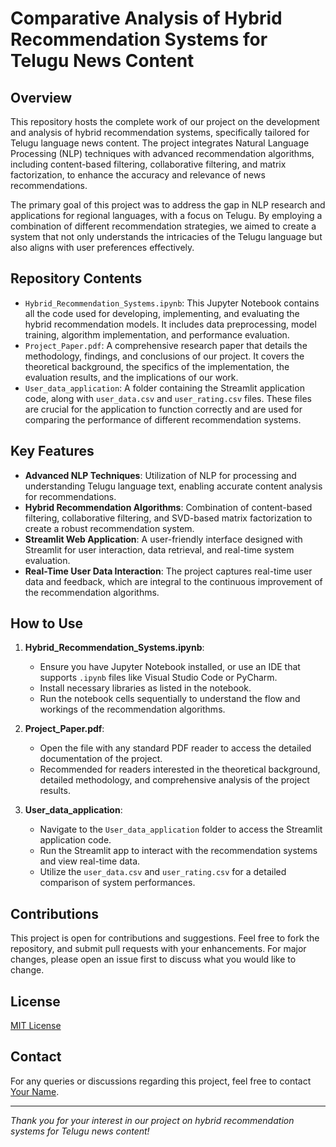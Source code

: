 # Comparative Analysis of Hybrid Recommendation Systems for Telugu News Content

## Overview
This repository hosts the complete work of our project on the development and analysis of hybrid recommendation systems, specifically tailored for Telugu language news content. The project integrates Natural Language Processing (NLP) techniques with advanced recommendation algorithms, including content-based filtering, collaborative filtering, and matrix factorization, to enhance the accuracy and relevance of news recommendations.

The primary goal of this project was to address the gap in NLP research and applications for regional languages, with a focus on Telugu. By employing a combination of different recommendation strategies, we aimed to create a system that not only understands the intricacies of the Telugu language but also aligns with user preferences effectively.

## Repository Contents
- `Hybrid_Recommendation_Systems.ipynb`: This Jupyter Notebook contains all the code used for developing, implementing, and evaluating the hybrid recommendation models. It includes data preprocessing, model training, algorithm implementation, and performance evaluation.
- `Project_Paper.pdf`: A comprehensive research paper that details the methodology, findings, and conclusions of our project. It covers the theoretical background, the specifics of the implementation, the evaluation results, and the implications of our work.
- `User_data_application`: A folder containing the Streamlit application code, along with `user_data.csv` and `user_rating.csv` files. These files are crucial for the application to function correctly and are used for comparing the performance of different recommendation systems.

## Key Features
- **Advanced NLP Techniques**: Utilization of NLP for processing and understanding Telugu language text, enabling accurate content analysis for recommendations.
- **Hybrid Recommendation Algorithms**: Combination of content-based filtering, collaborative filtering, and SVD-based matrix factorization to create a robust recommendation system.
- **Streamlit Web Application**: A user-friendly interface designed with Streamlit for user interaction, data retrieval, and real-time system evaluation.
- **Real-Time User Data Interaction**: The project captures real-time user data and feedback, which are integral to the continuous improvement of the recommendation algorithms.

## How to Use
1. **Hybrid_Recommendation_Systems.ipynb**: 
   - Ensure you have Jupyter Notebook installed, or use an IDE that supports `.ipynb` files like Visual Studio Code or PyCharm.
   - Install necessary libraries as listed in the notebook.
   - Run the notebook cells sequentially to understand the flow and workings of the recommendation algorithms.

2. **Project_Paper.pdf**:
   - Open the file with any standard PDF reader to access the detailed documentation of the project.
   - Recommended for readers interested in the theoretical background, detailed methodology, and comprehensive analysis of the project results.

3. **User_data_application**:
   - Navigate to the `User_data_application` folder to access the Streamlit application code.
   - Run the Streamlit app to interact with the recommendation systems and view real-time data.
   - Utilize the `user_data.csv` and `user_rating.csv` for a detailed comparison of system performances.

## Contributions
This project is open for contributions and suggestions. Feel free to fork the repository, and submit pull requests with your enhancements. For major changes, please open an issue first to discuss what you would like to change.

## License
[MIT License](LICENSE)

## Contact
For any queries or discussions regarding this project, feel free to contact [Your Name](your-email@example.com).

---
*Thank you for your interest in our project on hybrid recommendation systems for Telugu news content!*
